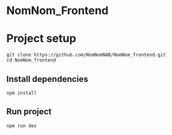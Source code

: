 # NomNom_Frontend

# Project setup
```
git clone https://github.com/NomNomNAB/NomNom_frontend.git
cd NomNom_frontend
```
## Install dependencies
`npm install`

## Run project 
`npm run dev`